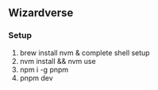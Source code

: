 ## Wizardverse

### Setup
1. brew install nvm & complete shell setup
1. nvm install && nvm use
1. npm i -g pnpm
1. pnpm dev